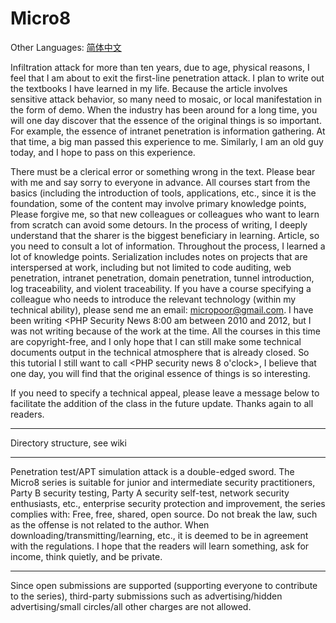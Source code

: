 # Micro8
  Other Languages: [简体中文](../README.md)
  
  Infiltration attack for more than ten years, due to age, physical reasons, I feel that I am about to exit the first-line penetration attack. I plan to write out the textbooks I have learned in my life. Because the article involves sensitive attack behavior, so many need to mosaic, or local manifestation in the form of demo. When the industry has been around for a long time, you will one day discover that the essence of the original things is so important. For example, the essence of intranet penetration is information gathering. At that time, a big man passed this experience to me. Similarly, I am an old guy today, and I hope to pass on this experience.

  There must be a clerical error or something wrong in the text. Please bear with me and say sorry to everyone in advance. All courses start from the basics (including the introduction of tools, applications, etc., since it is the foundation, some of the content may involve primary knowledge points, Please forgive me, so that new colleagues or colleagues who want to learn from scratch can avoid some detours. In the process of writing, I deeply understand that the sharer is the biggest beneficiary in learning. Article, so you need to consult a lot of information. Throughout the process, I learned a lot of knowledge points. Serialization includes notes on projects that are interspersed at work, including but not limited to code auditing, web penetration, intranet penetration, domain penetration, tunnel introduction, log traceability, and violent traceability. If you have a course specifying a colleague who needs to introduce the relevant technology (within my technical ability), please send me an email: micropoor@gmail.com. I have been writing <PHP Security News 8:00 am between 2010 and 2012, but I was not writing because of the work at the time. All the courses in this time are copyright-free, and I only hope that I can still make some technical documents output in the technical atmosphere that is already closed. So this tutorial I still want to call <PHP security news 8 o'clock>, I believe that one day, you will find that the original essence of things is so interesting.

  If you need to specify a technical appeal, please leave a message below to facilitate the addition of the class in the future update. Thanks again to all readers.

----------

Directory structure, see wiki

----------

Penetration test/APT simulation attack is a double-edged sword. The Micro8 series is suitable for junior and intermediate security practitioners, Party B security testing, Party A security self-test, network security enthusiasts, etc., enterprise security protection and improvement, the series complies with: Free, free, shared, open source. Do not break the law, such as the offense is not related to the author. When downloading/transmitting/learning, etc., it is deemed to be in agreement with the regulations. I hope that the readers will learn something, ask for income, think quietly, and be private.

----------
Since open submissions are supported (supporting everyone to contribute to the series), third-party submissions such as advertising/hidden advertising/small circles/all other charges are not allowed.
